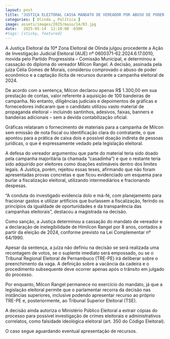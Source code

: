 ```yaml
---
layout: post
title: "JUSTIÇA ELEITORAL CASSA MANDATO DE VEREADOR POR ABUSO DE PODER ECONÔMICO EM OLINDA"
categories: [ Olinda , Política ]
image: assets/images/2025/maio/14/03.jpg
date:   2025-05-14  12:10:00 -0300
#tags: [sticky, featured]
---
```

A Justiça Eleitoral da 10ª Zona Eleitoral de Olinda julgou procedente a Ação de Investigação Judicial Eleitoral (AIJE) nº 0600371-62.2024.6.17.0010, movida pelo Partido Progressista – Comissão Municipal, e determinou a cassação do diploma do vereador Milcon Rangel. A decisão, assinada pela juíza Célia Gomes de Morais, considerou comprovado o abuso de poder econômico e a captação ilícita de recursos durante a campanha eleitoral de 2024.

De acordo com a sentença, Milcon declarou apenas R$ 1.300,00 em sua prestação de contas, valor referente à aquisição de 100 bandeiras de campanha. No entanto, diligências judiciais e depoimentos de gráficas e fornecedores indicaram que o candidato utilizou vasto material de propaganda eleitoral – incluindo santinhos, adesivos, faixas, banners e bandeiras adicionais – sem a devida contabilização oficial.

Gráficas relataram o fornecimento de materiais para a campanha de Milcon sem emissão de nota fiscal ou identificação clara do contratante, o que apontou para a prática de caixa dois e possível doação indireta de pessoas jurídicas, o que é expressamente vedado pela legislação eleitoral.

A defesa do vereador argumentou que parte do material teria sido doado pela campanha majoritária (a chamada “casadinha”) e que o restante teria sido adquirido por eleitores como doações estimáveis dentro dos limites legais. A Justiça, porém, rejeitou essas teses, afirmando que não foram apresentadas provas concretas e que ficou evidenciado um esquema para burlar a fiscalização eleitoral, utilizando intermediários e fracionando despesas.

“A conduta do investigado evidencia dolo e má-fé, com planejamento para fracionar gastos e utilizar artifícios que burlassem a fiscalização, ferindo os princípios da igualdade de oportunidades e da transparência das campanhas eleitorais”, destacou a magistrada na decisão.

Como sanção, a Justiça determinou a cassação do mandato de vereador e a declaração de inelegibilidade de Himilcon Rangel por 8 anos, contados a partir da eleição de 2024, conforme previsto na Lei Complementar nº 64/1990.

Apesar da sentença, a juíza não definiu na decisão se será realizada uma recontagem de votos, se o suplente imediato será empossado, ou se o Tribunal Regional Eleitoral de Pernambuco (TRE-PE) irá deliberar sobre o preenchimento da vaga. A definição sobre a vacância da cadeira e o procedimento subsequente deve ocorrer apenas após o trânsito em julgado do processo.

Por enquanto, Milcon Rangel permanece no exercício do mandato, já que a legislação eleitoral permite que o parlamentar recorra da decisão nas instâncias superiores, inclusive podendo apresentar recurso ao próprio TRE-PE e, posteriormente, ao Tribunal Superior Eleitoral (TSE).

A decisão ainda autoriza o Ministério Público Eleitoral a extrair cópias do processo para possível investigação de crimes eleitorais e administrativos correlatos, como falsidade ideológica eleitoral (art. 350 do Código Eleitoral).

O caso segue aguardando eventual apresentação de recursos.